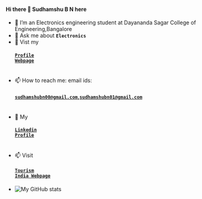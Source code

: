 #### Hi there 👋 Sudhamshu B N here
- 🌱 I’m an Electronics engineering student at Dayananda Sagar College of Engineering,Bangalore
- 💬 Ask me about <code><b>Electronics</b></code>
- 🌱 Vist my <h4><a href=https://sudhamshu091.github.io/><code>Profile Webpage</code></a></h4><br>
- 📫 How to reach me: email ids:<h4><code>sudhamshubn00@gmail.com</code>,<code>sudhamshubn01@gmail.com</code></h4><br>
- 🔭 My <h4><a href=https://www.linkedin.com/in/sudhamshu-b-n-760bb7171/><code>Linkedin Profile</code></a></h4><br>
- 📫 Visit <h4><a href="https://sudhamshu091.github.io/tourismindia"><code>Tourism India Webpage</code></a></h4>
- ![My GitHub stats](https://github-readme-stats.vercel.app/api?username=sudhamshu091&theme=highcontrast&show_icons=true&count_private=true)
